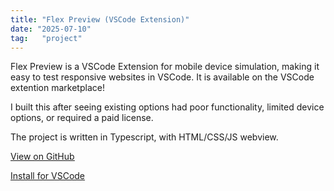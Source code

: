 ```yaml
---
title: "Flex Preview (VSCode Extension)"
date: "2025-07-10"
tag:   "project"
---
```


Flex Preview is a VSCode Extension for mobile device simulation, making it easy to test responsive websites in VSCode.  It is available on the VSCode extention marketplace!

I built this after seeing existing options had poor functionality, limited device options, or required a paid license.

The project is written in Typescript, with HTML/CSS/JS webview.

[<ins>View on GitHub</ins>](https://github.com/jun-simons/FlexPreview)

[<ins>Install for VSCode</ins>](https://marketplace.visualstudio.com/items?itemName=JunSimons.flex-preview)

